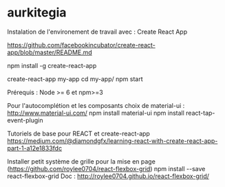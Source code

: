 # aurkitegia

Instalation de l'environement de travail avec : Create React App

https://github.com/facebookincubator/create-react-app/blob/master/README.md

npm install -g create-react-app

create-react-app my-app
cd my-app/
npm start

Prérequis : Node >= 6 et npm>=3

Pour l'autocomplétion et les composants choix de material-ui :
http://www.material-ui.com/
npm install material-ui
npm install react-tap-event-plugin


Tutoriels de base pour REACT et create-react-app
https://medium.com/@diamondgfx/learning-react-with-create-react-app-part-1-a12e1833fdc


Installer petit système de grille pour la mise en page (https://github.com/roylee0704/react-flexbox-grid)
npm install --save react-flexbox-grid
Doc : http://roylee0704.github.io/react-flexbox-grid/
